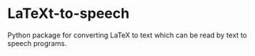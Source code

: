 # LaTeXt-to-speech
Python package for converting LaTeX to text which can be read by text to speech programs.

